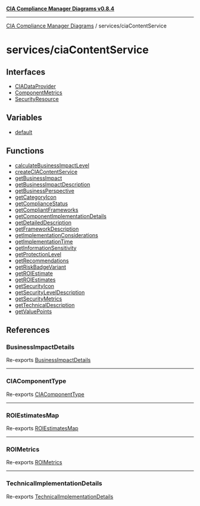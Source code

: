[**CIA Compliance Manager Diagrams v0.8.4**](../../README.md)

***

[CIA Compliance Manager Diagrams](../../modules.md) / services/ciaContentService

# services/ciaContentService

## Interfaces

- [CIADataProvider](interfaces/CIADataProvider.md)
- [ComponentMetrics](interfaces/ComponentMetrics.md)
- [SecurityResource](interfaces/SecurityResource.md)

## Variables

- [default](variables/default.md)

## Functions

- [calculateBusinessImpactLevel](functions/calculateBusinessImpactLevel.md)
- [createCIAContentService](functions/createCIAContentService.md)
- [getBusinessImpact](functions/getBusinessImpact.md)
- [getBusinessImpactDescription](functions/getBusinessImpactDescription.md)
- [getBusinessPerspective](functions/getBusinessPerspective.md)
- [getCategoryIcon](functions/getCategoryIcon.md)
- [getComplianceStatus](functions/getComplianceStatus.md)
- [getCompliantFrameworks](functions/getCompliantFrameworks.md)
- [getComponentImplementationDetails](functions/getComponentImplementationDetails.md)
- [getDetailedDescription](functions/getDetailedDescription.md)
- [getFrameworkDescription](functions/getFrameworkDescription.md)
- [getImplementationConsiderations](functions/getImplementationConsiderations.md)
- [getImplementationTime](functions/getImplementationTime.md)
- [getInformationSensitivity](functions/getInformationSensitivity.md)
- [getProtectionLevel](functions/getProtectionLevel.md)
- [getRecommendations](functions/getRecommendations.md)
- [getRiskBadgeVariant](functions/getRiskBadgeVariant.md)
- [getROIEstimate](functions/getROIEstimate.md)
- [getROIEstimates](functions/getROIEstimates.md)
- [getSecurityIcon](functions/getSecurityIcon.md)
- [getSecurityLevelDescription](functions/getSecurityLevelDescription.md)
- [getSecurityMetrics](functions/getSecurityMetrics.md)
- [getTechnicalDescription](functions/getTechnicalDescription.md)
- [getValuePoints](functions/getValuePoints.md)

## References

### BusinessImpactDetails

Re-exports [BusinessImpactDetails](../../types/cia-services/interfaces/BusinessImpactDetails.md)

***

### CIAComponentType

Re-exports [CIAComponentType](../../types/cia-services/type-aliases/CIAComponentType.md)

***

### ROIEstimatesMap

Re-exports [ROIEstimatesMap](../../types/cia-services/interfaces/ROIEstimatesMap.md)

***

### ROIMetrics

Re-exports [ROIMetrics](../../types/cia-services/interfaces/ROIMetrics.md)

***

### TechnicalImplementationDetails

Re-exports [TechnicalImplementationDetails](../../types/cia-services/interfaces/TechnicalImplementationDetails.md)
